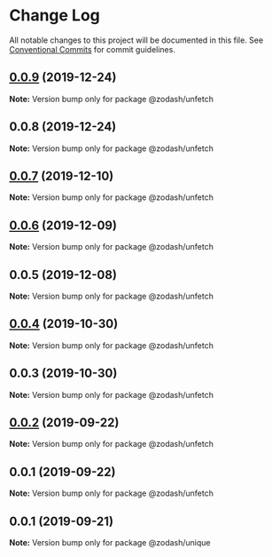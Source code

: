 # Change Log

All notable changes to this project will be documented in this file.
See [Conventional Commits](https://conventionalcommits.org) for commit guidelines.

## [0.0.9](https://github.com/zcorky/zodash/compare/@zodash/unfetch@0.0.8...@zodash/unfetch@0.0.9) (2019-12-24)

**Note:** Version bump only for package @zodash/unfetch





## 0.0.8 (2019-12-24)

**Note:** Version bump only for package @zodash/unfetch





## [0.0.7](https://github.com/zcorky/zodash/compare/@zodash/unfetch@0.0.6...@zodash/unfetch@0.0.7) (2019-12-10)

**Note:** Version bump only for package @zodash/unfetch





## [0.0.6](https://github.com/zcorky/zodash/compare/@zodash/unfetch@0.0.5...@zodash/unfetch@0.0.6) (2019-12-09)

**Note:** Version bump only for package @zodash/unfetch





## 0.0.5 (2019-12-08)

**Note:** Version bump only for package @zodash/unfetch





## [0.0.4](https://github.com/zcorky/zodash/compare/@zodash/unfetch@0.0.3...@zodash/unfetch@0.0.4) (2019-10-30)

**Note:** Version bump only for package @zodash/unfetch





## 0.0.3 (2019-10-30)

**Note:** Version bump only for package @zodash/unfetch





## [0.0.2](https://github.com/zcorky/zodash/compare/@zodash/unfetch@0.0.1...@zodash/unfetch@0.0.2) (2019-09-22)

**Note:** Version bump only for package @zodash/unfetch





## 0.0.1 (2019-09-22)

**Note:** Version bump only for package @zodash/unfetch





## 0.0.1 (2019-09-21)

**Note:** Version bump only for package @zodash/unique
